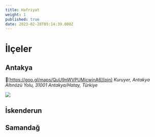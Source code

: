 ```yaml
---
title: Hafriyat
weight: 1
published: true
date: 2023-02-28T05:14:39.000Z
---
```

# İlçeler

## Antakya
📍[https://goo.gl/maps/QuU9nWVPUMicwjnA6](pin)
_Kuruyer, Antakya Altınözü Yolu, 31001 Antakya/Hatay, Türkiye_

![]({{site.baseurl}}/images/features/Hafriyat-Antakya-1.png)


## İskenderun
## Samandağ

